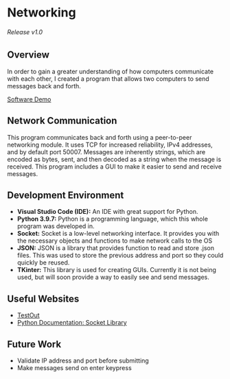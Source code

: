 # Networking
###### Release v1.0
 
## Overview
In order to gain a greater understanding of how computers communicate with each other, I created a program that allows two computers to send messages back and forth. 

[Software Demo](https://youtu.be/7mRdbnCuT08)

## Network Communication
This program communicates back and forth using a peer-to-peer networking module. It uses TCP for increased reliability, IPv4 addresses, and by default port 50007. Messages are inherently strings, which are encoded as bytes, sent, and then decoded as a string when the message is received. This program includes a GUI to make it easier to send and receive messages.

## Development Environment
* __Visual Studio Code (IDE):__ An IDE with great support for Python.
* __Python 3.9.7:__ Python is a programming language, which this whole program was developed in.
* __Socket:__ Socket is a low-level networking interface. It provides you with the necessary objects and functions to make network calls to the OS
* __JSON:__ JSON is a library that provides function to read and store .json files. This was used to store the previous address and port so they could quickly be reused.
* __TKinter:__ This library is used for creating GUIs. Currently it is not being used, but will soon provide a way to easily see and send messages.

## Useful Websites
* [TestOut](https://labsimapp.testout.com/)
* [Python Documentation: Socket Library](https://docs.python.org/3.9/library/socket.html#)

## Future Work
* Validate IP address and port before submitting
* Make messages send on enter keypress

